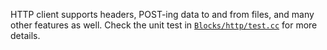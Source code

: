 HTTP client supports headers, POST-ing data to and from files, and many other features as well. Check the unit test in [`Blocks/http/test.cc`](https://github.com/C5T/Current/blob/master/blocks/http/test.cc) for more details.

